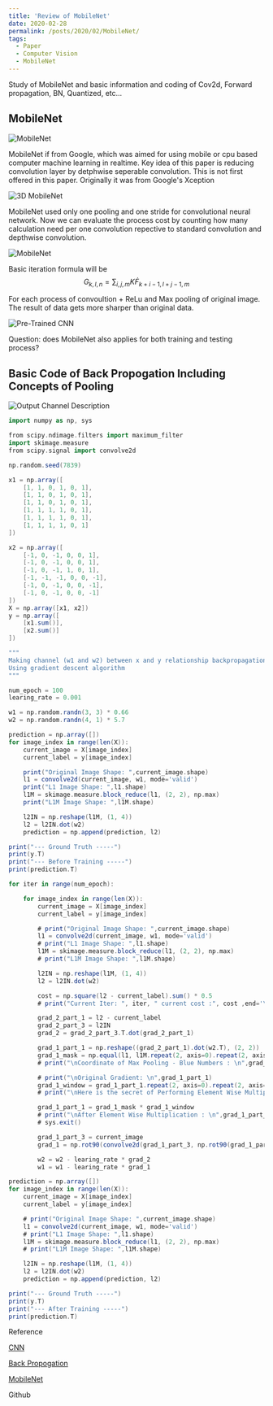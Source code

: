 ```yaml
---
title: 'Review of MobileNet'
date: 2020-02-28
permalink: /posts/2020/02/MobileNet/
tags:
  - Paper
  - Computer Vision
  - MobileNet
---
```


Study of MobileNet and basic information and coding of Cov2d, Forward propagation, BN, Quantized, etc...

## MobileNet
![MobileNet](/images/MobileNet.jpg)

MobileNet if from Google, which was aimed for using mobile or cpu based computer machine learning in realtime.
Key idea of this paper is reducing convolution layer by detphwise seperable convolution. This is not first offered in this paper. Originally it was from Google's Xception

![3D MobileNet](/images/MobileNet_3D.png)

MobileNet used only one pooling and one stride for convolutional neural network.
Now we can evaluate the process cost by counting how many calculation need per one convolution repective to standard convolution and depthwise convolution.

![MobileNet](/images/MobileNet_DepthWise_CNN.PNG)

Basic iteration formula will be 
$$ 
G_{k,l,n} = \sum_{i,j,m} K_{} \dot F_{k+i-1,l+j-1,m}
$$


For each process of convoultion + ReLu and Max pooling of original image.
The result of data gets more sharper than original data.

![Pre-Trained CNN](/images/Pre_Trained_CNN_MobileNet.jpg)

Question: does MobileNet also applies for both training and testing process?

## Basic Code of Back Propogation Including Concepts of Pooling

![Output Channel Description](/images/3D_CNN_Figure.png)

```groovy
import numpy as np, sys

from scipy.ndimage.filters import maximum_filter
import skimage.measure
from scipy.signal import convolve2d

np.random.seed(7839)

x1 = np.array([
    [1, 1, 0, 1, 0, 1],
    [1, 1, 0, 1, 0, 1],
    [1, 1, 0, 1, 0, 1],
    [1, 1, 1, 1, 0, 1],
    [1, 1, 1, 1, 0, 1],
    [1, 1, 1, 1, 0, 1]
])

x2 = np.array([
    [-1, 0, -1, 0, 0, 1],
    [-1, 0, -1, 0, 0, 1],
    [-1, 0, -1, 1, 0, 1],
    [-1, -1, -1, 0, 0, -1],
    [-1, 0, -1, 0, 0, -1],
    [-1, 0, -1, 0, 0, -1]
])
X = np.array([x1, x2])
y = np.array([
    [x1.sum()],
    [x2.sum()]
])

"""
Making channel (w1 and w2) between x and y relationship backpropagation of including Max Pool without Activation Layer
Using gradient descent algorithm
"""

num_epoch = 100
learing_rate = 0.001

w1 = np.random.randn(3, 3) * 0.66
w2 = np.random.randn(4, 1) * 5.7

prediction = np.array([])
for image_index in range(len(X)):
    current_image = X[image_index]
    current_label = y[image_index]

    print("Original Image Shape: ",current_image.shape)
    l1 = convolve2d(current_image, w1, mode='valid')
    print("L1 Image Shape: ",l1.shape)
    l1M = skimage.measure.block_reduce(l1, (2, 2), np.max)
    print("L1M Image Shape: ",l1M.shape)

    l2IN = np.reshape(l1M, (1, 4))
    l2 = l2IN.dot(w2)
    prediction = np.append(prediction, l2)

print("--- Ground Truth -----")
print(y.T)
print("--- Before Training -----")
print(prediction.T)

for iter in range(num_epoch):

    for image_index in range(len(X)):
        current_image = X[image_index]
        current_label = y[image_index]

        # print("Original Image Shape: ",current_image.shape)
        l1 = convolve2d(current_image, w1, mode='valid')
        # print("L1 Image Shape: ",l1.shape)
        l1M = skimage.measure.block_reduce(l1, (2, 2), np.max)
        # print("L1M Image Shape: ",l1M.shape)

        l2IN = np.reshape(l1M, (1, 4))
        l2 = l2IN.dot(w2)

        cost = np.square(l2 - current_label).sum() * 0.5
        # print("Current Iter: ", iter, " current cost :", cost ,end='\r')

        grad_2_part_1 = l2 - current_label
        grad_2_part_3 = l2IN
        grad_2 = grad_2_part_3.T.dot(grad_2_part_1)

        grad_1_part_1 = np.reshape((grad_2_part_1).dot(w2.T), (2, 2))
        grad_1_mask = np.equal(l1, l1M.repeat(2, axis=0).repeat(2, axis=1)).astype(int)
        # print("\nCoordinate of Max Pooling - Blue Numbers : \n",grad_1_mask)

        # print("\nOriginal Gradient: \n",grad_1_part_1)
        grad_1_window = grad_1_part_1.repeat(2, axis=0).repeat(2, axis=1)
        # print("\nHere is the secret of Performing Element Wise Multiplication : \n",grad_1_window)

        grad_1_part_1 = grad_1_mask * grad_1_window
        # print("\nAfter Element Wise Multiplication : \n",grad_1_part_1)
        # sys.exit()

        grad_1_part_3 = current_image
        grad_1 = np.rot90(convolve2d(grad_1_part_3, np.rot90(grad_1_part_1, 2), mode='valid'), 2)

        w2 = w2 - learing_rate * grad_2
        w1 = w1 - learing_rate * grad_1

prediction = np.array([])
for image_index in range(len(X)):
    current_image = X[image_index]
    current_label = y[image_index]

    # print("Original Image Shape: ",current_image.shape)
    l1 = convolve2d(current_image, w1, mode='valid')
    # print("L1 Image Shape: ",l1.shape)
    l1M = skimage.measure.block_reduce(l1, (2, 2), np.max)
    # print("L1M Image Shape: ",l1M.shape)

    l2IN = np.reshape(l1M, (1, 4))
    l2 = l2IN.dot(w2)
    prediction = np.append(prediction, l2)

print("--- Ground Truth -----")
print(y.T)
print("--- After Training -----")
print(prediction.T)
```


Reference

[CNN](https://www.youtube.com/watch?v=iaSUYvmCekI)

[Back Propogation](https://medium.com/the-bioinformatics-press/only-numpy-understanding-back-propagation-for-max-pooling-layer-in-multi-layer-cnn-with-example-f7be891ee4b4)

[MobileNet](https://arxiv.org/pdf/1704.04861.pdf)

Github